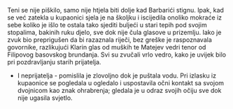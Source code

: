 Teni se nije piškilo, samo nije htjela biti dolje kad Barbarići stignu. Ipak, kad se već zatekla u kupaonici sjela je na školjku i iscijedila onoliko mokraće iz sebe koliko je išlo te ostala tako sjediti buljeći u stari tepih pod svojim stopalima, bakinih ruku djelo, sve dok nije čula glasove u prizemlju. Iako je zvuk bio preprigušen da bi razaznala riječi, bez greške je raspoznavala govornike, razlikujući Klarin glas od muških te Matejev vedri tenor od Filipovog basovskog brundanja. Svi su zvučali vrlo vedro, kako je uvijek bilo pri pozdravljanju starih prijatelja.
- I neprijatelja - pomislila je zlovoljno dok je puštala vodu. Pri izlasku iz kupaonice se pogledala u ogledalo i uspostavila očni kontakt sa svojom dvojnicom kao znak ohrabrenja; gledala je u odraz svojih očiju sve dok nije ugasila svjetlo. 


